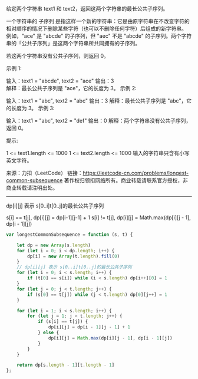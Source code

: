 给定两个字符串 text1 和 text2，返回这两个字符串的最长公共子序列。

一个字符串的 子序列 是指这样一个新的字符串：它是由原字符串在不改变字符的相对顺序的情况下删除某些字符（也可以不删除任何字符）后组成的新字符串。
例如，"ace" 是 "abcde" 的子序列，但 "aec" 不是 "abcde" 的子序列。两个字符串的「公共子序列」是这两个字符串所共同拥有的子序列。

若这两个字符串没有公共子序列，则返回 0。

示例 1:

输入：text1 = "abcde", text2 = "ace" 
输出：3  
解释：最长公共子序列是 "ace"，它的长度为 3。
示例 2:

输入：text1 = "abc", text2 = "abc"
输出：3
解释：最长公共子序列是 "abc"，它的长度为 3。
示例 3:

输入：text1 = "abc", text2 = "def"
输出：0
解释：两个字符串没有公共子序列，返回 0。

提示:

1 <= text1.length <= 1000
1 <= text2.length <= 1000
输入的字符串只含有小写英文字符。

来源：力扣（LeetCode）
链接：https://leetcode-cn.com/problems/longest-common-subsequence
著作权归领扣网络所有。商业转载请联系官方授权，非商业转载请注明出处。

----

dp[i][j] 表示 s[0..i]t[0..j]的最长公共子序列

s[i] == t[j], dp[i][j] = dp[i-1][j-1] + 1
s[i] != t[j], dp[i][j] = Math.max(dp[i][j - 1], dp[i - 1][j])

```javascript
var longestCommonSubsequence = function (s, t) {

    let dp = new Array(s.length)
    for (let i = 0; i < dp.length; i++) {
        dp[i] = new Array(t.length).fill(0)
    }
    // dp[i][j] 表示 s[0..i]t[0..j]的最长公共子序列
    for (let i = 0; i < s.length; i++) {
        if (t[0] == s[i]) while (i < s.length) dp[i++][0] = 1
    }
    for (let j = 0; j < t.length; j++) {
        if (s[0] == t[j]) while (j < t.length) dp[0][j++] = 1
    }

    for (let i = 1; i < s.length; i++) {
        for (let j = 1; j < t.length; j++) {
            if (s[i] == t[j]) {
                dp[i][j] = dp[i - 1][j - 1] + 1
            } else {
                dp[i][j] = Math.max(dp[i][j - 1], dp[i - 1][j])
            }
        }
    }

    return dp[s.length - 1][t.length - 1]
};
```